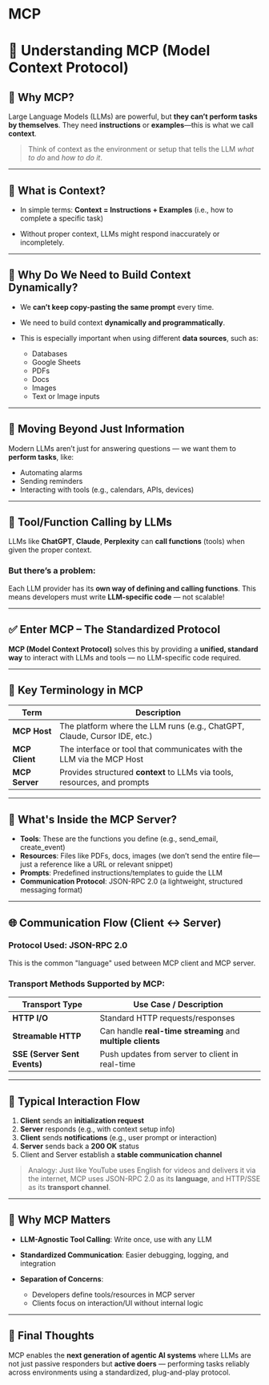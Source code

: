 # MCP

# 🧠 Understanding MCP (Model Context Protocol)

## 🌟 Why MCP?

Large Language Models (LLMs) are powerful, but **they can’t perform tasks by themselves**. They need **instructions** or **examples**—this is what we call **context**.

> Think of context as the environment or setup that tells the LLM *what to do* and *how to do it*.

---

## 📌 What is Context?

* In simple terms:
  **Context = Instructions + Examples**
  (i.e., how to complete a specific task)

* Without proper context, LLMs might respond inaccurately or incompletely.

---

## 🧱 Why Do We Need to Build Context Dynamically?

* We **can’t keep copy-pasting the same prompt** every time.
* We need to build context **dynamically and programmatically**.
* This is especially important when using different **data sources**, such as:

  * Databases
  * Google Sheets
  * PDFs
  * Docs
  * Images
  * Text or Image inputs

---

## 🎯 Moving Beyond Just Information

Modern LLMs aren’t just for answering questions — we want them to **perform tasks**, like:

* Automating alarms
* Sending reminders
* Interacting with tools (e.g., calendars, APIs, devices)

---

## 🔧 Tool/Function Calling by LLMs

LLMs like **ChatGPT**, **Claude**, **Perplexity** can **call functions** (tools) when given the proper context.

### But there’s a problem:

Each LLM provider has its **own way of defining and calling functions**.
This means developers must write **LLM-specific code** — not scalable!

---

## ✅ Enter MCP – The Standardized Protocol

**MCP (Model Context Protocol)** solves this by providing a **unified, standard way** to interact with LLMs and tools — no LLM-specific code required.

---

## 🧩 Key Terminology in MCP

| Term           | Description                                                               |
| -------------- | ------------------------------------------------------------------------- |
| **MCP Host**   | The platform where the LLM runs (e.g., ChatGPT, Claude, Cursor IDE, etc.) |
| **MCP Client** | The interface or tool that communicates with the LLM via the MCP Host     |
| **MCP Server** | Provides structured **context** to LLMs via tools, resources, and prompts |

---

## 🧠 What's Inside the MCP Server?

* **Tools**: These are the functions you define (e.g., send\_email, create\_event)
* **Resources**: Files like PDFs, docs, images (we don’t send the entire file—just a reference like a URL or relevant snippet)
* **Prompts**: Predefined instructions/templates to guide the LLM
* **Communication Protocol**: JSON-RPC 2.0 (a lightweight, structured messaging format)

---

## 🌐 Communication Flow (Client ↔ Server)

### Protocol Used: **JSON-RPC 2.0**

This is the common "language" used between MCP client and MCP server.

### Transport Methods Supported by MCP:

| Transport Type               | Use Case / Description                                      |
| ---------------------------- | ----------------------------------------------------------- |
| **HTTP I/O**                 | Standard HTTP requests/responses                            |
| **Streamable HTTP**          | Can handle **real-time streaming** and **multiple clients** |
| **SSE (Server Sent Events)** | Push updates from server to client in real-time             |

---

## 🔄 Typical Interaction Flow

1. **Client** sends an **initialization request**
2. **Server** responds (e.g., with context setup info)
3. **Client** sends **notifications** (e.g., user prompt or interaction)
4. **Server** sends back a **200 OK** status
5. Client and Server establish a **stable communication channel**

> Analogy: Just like YouTube uses English for videos and delivers it via the internet, MCP uses JSON-RPC 2.0 as its **language**, and HTTP/SSE as its **transport channel**.

---

## 🎯 Why MCP Matters

* **LLM-Agnostic Tool Calling**: Write once, use with any LLM
* **Standardized Communication**: Easier debugging, logging, and integration
* **Separation of Concerns**:

  * Developers define tools/resources in MCP server
  * Clients focus on interaction/UI without internal logic

---

## 🧠 Final Thoughts

MCP enables the **next generation of agentic AI systems** where LLMs are not just passive responders but **active doers** — performing tasks reliably across environments using a standardized, plug-and-play protocol.
